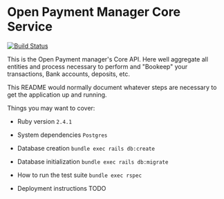 # Open Payment Manager Core Service

[![Build Status](https://travis-ci.org/open-pm/payment-service.svg?branch=master)](https://travis-ci.org/open-pm/payment-service)

This is the Open Payment manager's Core API. Here well aggregate all entities and process necessary to perform and "Bookeep" your transactions, Bank accounts, deposits, etc.


This README would normally document whatever steps are necessary to get the
application up and running.

Things you may want to cover:

* Ruby version
  `2.4.1`

* System dependencies
  `Postgres`

* Database creation
  `bundle exec rails db:create`

* Database initialization
  `bundle exec rails db:migrate`

* How to run the test suite
  `bundle exec rspec`


* Deployment instructions
  TODO

